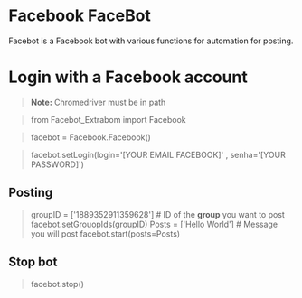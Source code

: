 # Facebook FaceBot

Facebot is a Facebook bot with various functions for automation for posting.


# Login with a Facebook account

> **Note:** Chromedriver must be in path

> from Facebot_Extrabom import Facebook

> facebot = Facebook.Facebook()

> facebot.setLogin(login='[YOUR EMAIL FACEBOOK]' , senha='[YOUR PASSWORD]') 

## Posting

>groupID = ['1889352911359628'] # ID of the **group** you want to post
>facebot.setGrouopIds(groupID)
>Posts = ['Hello World'] # Message you will post
>facebot.start(posts=Posts)


## Stop bot

>facebot.stop()
